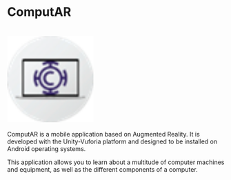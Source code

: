 # ComputAR

# <img src="images/Logotipo ComputAR.png" width="200px" align="center"/>

ComputAR is a mobile application based on Augmented Reality. It is developed with the Unity-Vuforia platform and designed to be installed on Android operating systems.

This application allows you to learn about a multitude of computer machines and equipment, as well as the different components of a computer.
